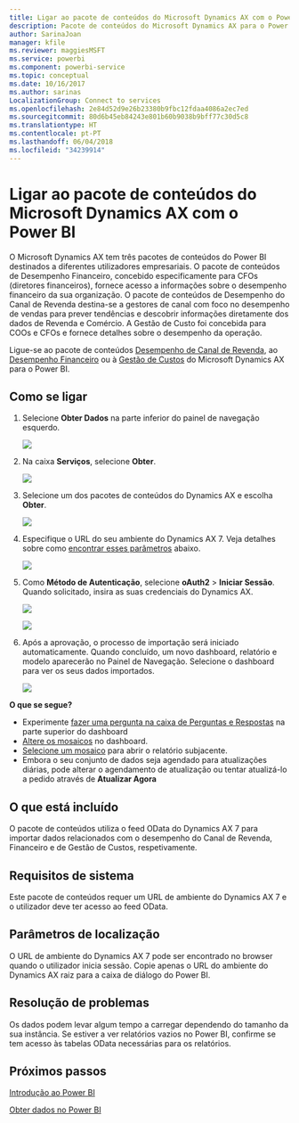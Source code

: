 ```yaml
---
title: Ligar ao pacote de conteúdos do Microsoft Dynamics AX com o Power BI
description: Pacote de conteúdos do Microsoft Dynamics AX para o Power BI
author: SarinaJoan
manager: kfile
ms.reviewer: maggiesMSFT
ms.service: powerbi
ms.component: powerbi-service
ms.topic: conceptual
ms.date: 10/16/2017
ms.author: sarinas
LocalizationGroup: Connect to services
ms.openlocfilehash: 2e84d52d9e26b23380b9fbc12fdaa4086a2ec7ed
ms.sourcegitcommit: 80d6b45eb84243e801b60b9038b9bff77c30d5c8
ms.translationtype: HT
ms.contentlocale: pt-PT
ms.lasthandoff: 06/04/2018
ms.locfileid: "34239914"
---
```

# <a name="connect-to-microsoft-dynamics-ax-content-pack-with-power-bi"></a>Ligar ao pacote de conteúdos do Microsoft Dynamics AX com o Power BI
O Microsoft Dynamics AX tem três pacotes de conteúdos do Power BI destinados a diferentes utilizadores empresariais. O pacote de conteúdos de Desempenho Financeiro, concebido especificamente para CFOs (diretores financeiros), fornece acesso a informações sobre o desempenho financeiro da sua organização. O pacote de conteúdos de Desempenho do Canal de Revenda destina-se a gestores de canal com foco no desempenho de vendas para prever tendências e descobrir informações diretamente dos dados de Revenda e Comércio. A Gestão de Custo foi concebida para COOs e CFOs e fornece detalhes sobre o desempenho da operação.

Ligue-se ao pacote de conteúdos [Desempenho de Canal de Revenda](https://app.powerbi.com/getdata/services/dynamics-ax-retail-channel-performance), ao [Desempenho Financeiro](https://app.powerbi.com/getdata/services/dynamics-ax-financial-performance) ou à [Gestão de Custos](https://app.powerbi.com/getdata/services/dynamics-ax-cost-management) do Microsoft Dynamics AX para o Power BI.

## <a name="how-to-connect"></a>Como se ligar
1. Selecione **Obter Dados** na parte inferior do painel de navegação esquerdo.
   
   ![](media/service-connect-to-microsoft-dynamics-ax/getdata.png)
2. Na caixa **Serviços**, selecione **Obter**.
   
   ![](media/service-connect-to-microsoft-dynamics-ax/services.png)
3. Selecione um dos pacotes de conteúdos do Dynamics AX e escolha **Obter**.
   
   ![](media/service-connect-to-microsoft-dynamics-ax/mdax.png)
4. Especifique o URL do seu ambiente do Dynamics AX 7. Veja detalhes sobre como [encontrar esses parâmetros](#FindingParams) abaixo.
   
   ![](media/service-connect-to-microsoft-dynamics-ax/params.png)
5. Como **Método de Autenticação**, selecione **oAuth2** \> **Iniciar Sessão**. Quando solicitado, insira as suas credenciais do Dynamics AX.
   
    ![](media/service-connect-to-microsoft-dynamics-ax/creds.png)
   
    ![](media/service-connect-to-microsoft-dynamics-ax/creds2.png)
6. Após a aprovação, o processo de importação será iniciado automaticamente. Quando concluído, um novo dashboard, relatório e modelo aparecerão no Painel de Navegação. Selecione o dashboard para ver os seus dados importados.
   
     ![](media/service-connect-to-microsoft-dynamics-ax/dashboard.png)

**O que se segue?**

* Experimente [fazer uma pergunta na caixa de Perguntas e Respostas](power-bi-q-and-a.md) na parte superior do dashboard
* [Altere os mosaicos](service-dashboard-edit-tile.md) no dashboard.
* [Selecione um mosaico](service-dashboard-tiles.md) para abrir o relatório subjacente.
* Embora o seu conjunto de dados seja agendado para atualizações diárias, pode alterar o agendamento de atualização ou tentar atualizá-lo a pedido através de **Atualizar Agora**

## <a name="whats-included"></a>O que está incluído
O pacote de conteúdos utiliza o feed OData do Dynamics AX 7 para importar dados relacionados com o desempenho do Canal de Revenda, Financeiro e de Gestão de Custos, respetivamente.

## <a name="system-requirements"></a>Requisitos de sistema
Este pacote de conteúdos requer um URL de ambiente do Dynamics AX 7 e o utilizador deve ter acesso ao feed OData.

## <a name="finding-parameters"></a>Parâmetros de localização
<a name="FindingParams"></a>

O URL de ambiente do Dynamics AX 7 pode ser encontrado no browser quando o utilizador inicia sessão. Copie apenas o URL do ambiente do Dynamics AX raiz para a caixa de diálogo do Power BI.

## <a name="troubleshooting"></a>Resolução de problemas
Os dados podem levar algum tempo a carregar dependendo do tamanho da sua instância. Se estiver a ver relatórios vazios no Power BI, confirme se tem acesso às tabelas OData necessárias para os relatórios.

## <a name="next-steps"></a>Próximos passos
[Introdução ao Power BI](service-get-started.md)

[Obter dados no Power BI](service-get-data.md)

